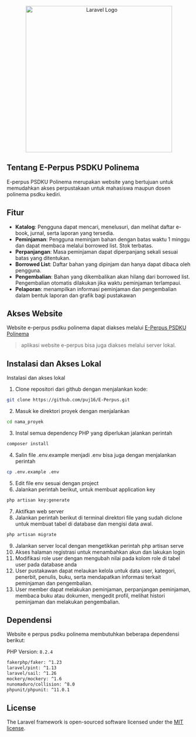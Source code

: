 <p align="center"><a href="https://e-perpuspsdkupolinema.my.id/" target="_blank"><img src="https://e-perpuspsdkupolinema.my.id/assets/images/e-perpus.svg" width="400" alt="Laravel Logo"></a></p>


## Tentang E-Perpus PSDKU Polinema

E-perpus PSDKU Polinema merupakan website yang bertujuan untuk memudahkan akses perpustakaan untuk mahasiswa maupun dosen polinema psdku kediri.

## Fitur

- **Katalog**: Pengguna dapat mencari, menelusuri, dan melihat daftar e-book, jurnal, serta laporan yang tersedia.
- **Peminjaman**: Pengguna meminjam bahan dengan batas waktu 1 minggu dan dapat membaca melalui borrowed list. Stok terbatas.
- **Perpanjangan**: Masa peminjaman dapat diperpanjang sekali sesuai batas yang ditentukan.
- **Borrowed List**: Daftar bahan yang dipinjam dan hanya dapat dibaca oleh pengguna.
- **Pengembalian**: Bahan yang dikembalikan akan hilang dari borrowed list. Pengembalian otomatis dilakukan jika waktu peminjaman terlampaui.
- **Pelaporan**: menampilkan informasi peminjaman dan pengembalian dalam bentuk laporan dan grafik bagi pustakawan


## Akses Website

Website e-perpus psdku polinema dapat diakses melalui [E-Perpus PSDKU Polinema](https://e-perpuspsdkupolinema.my.id/ )

> aplikasi website e-perpus bisa juga diakses melalui server lokal.

## Instalasi dan Akses Lokal

Instalasi dan akses lokal

1.	Clone repositori dari github dengan menjalankan kode:
   ```bash
   git clone https://github.com/puj16/E-Perpus.git
   ```
2.	Masuk ke direktori proyek dengan menjalankan 
   ```bash
   cd nama_proyek 
   ```
3.	Instal semua dependency PHP yang diperlukan jalankan perintah 
   ```bash
   composer install
   ```
4.	Salin file .env.example menjadi .env bisa juga dengan menjalankan perintah
   ```bash
   cp .env.example .env 
   ```
5.	Edit file env sesuai dengan project
6.	Jalankan perintah berikut, untuk membuat application key
   ```bash
   php artisan key:generate
   ```
7.	Aktifkan web server
8.	Jalankan perintah berikut di terminal direktori file yang sudah diclone untuk membuat tabel di database dan mengisi data awal.
   ```bash
   php artisan migrate 
   ```
9.	Jalankan server local dengan mengetikkan perintah php artisan serve
10.	Akses halaman registrasi untuk menambahkan akun dan lakukan login
11.	Modifikasi role user dengan mengubah nilai pada kolom role di tabel user pada database anda
12.	User pustakawan dapat melaukan kelola untuk data user, kategori, penerbit, penulis, buku, serta mendapatkan informasi terkait peminjaman dan pengembalian.
13.	User member dapat melakukan peminjaman, perpanjangan peminjaman, membaca buku atau dokumen, mengedit profil, melihat histori peminjaman dan melakukan pengembalian.


## Dependensi

Website e perpus psdku polinema membutuhkan beberapa dependensi berikut:

PHP Version: `8.2.4`

```bash
fakerphp/faker: ^1.23
laravel/pint: ^1.13
laravel/sail: ^1.26
mockery/mockery: ^1.6
nunomaduro/collision: ^8.0
phpunit/phpunit: ^11.0.1
```

## License

The Laravel framework is open-sourced software licensed under the [MIT license](https://opensource.org/licenses/MIT).
